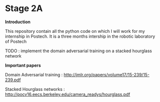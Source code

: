 # Stage 2A

**Introduction**

This repository contain all the python code on which I will work for 
my internship in Postech. It is a three months intership in the robotic 
laboratory of Postech 



TODO : implement the domain adversarial training on a stacked hourglass network

**Important papers**

Domain Adversarial training :
http://jmlr.org/papers/volume17/15-239/15-239.pdf

Stacked Hourglass networks :
http://pocv16.eecs.berkeley.edu/camera_readys/hourglass.pdf

